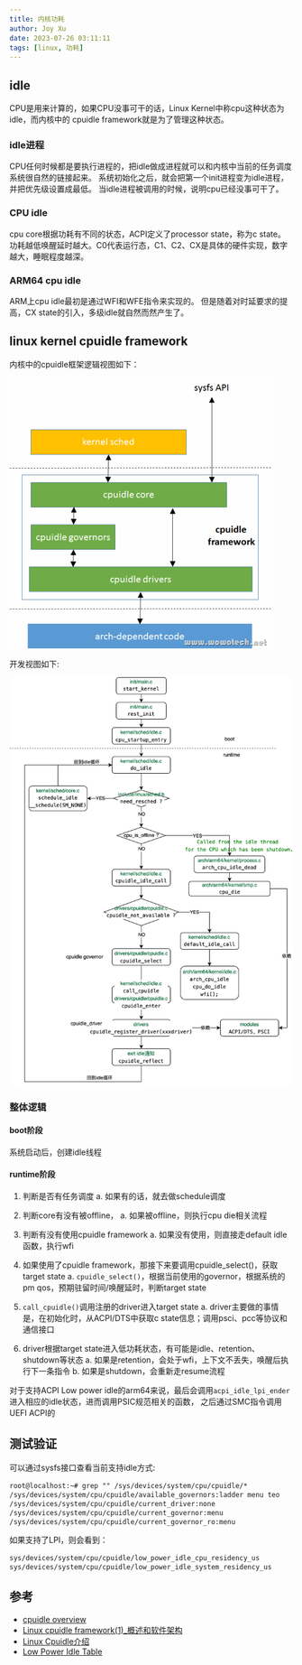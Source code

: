 ```yaml
---
title: 内核功耗
author: Joy Xu
date: 2023-07-26 03:11:11
tags: [linux, 功耗]
---
```


## idle

CPU是用来计算的，如果CPU没事可干的话，Linux Kernel中称cpu这种状态为idle，而内核中的
cpuidle framework就是为了管理这种状态。

### idle进程

CPU任何时候都是要执行进程的，把idle做成进程就可以和内核中当前的任务调度系统很自然的链接起来。
系统初始化之后，就会把第一个init进程变为idle进程，并把优先级设置成最低。
当idle进程被调用的时候，说明cpu已经没事可干了。

### CPU idle

cpu core根据功耗有不同的状态，ACPI定义了processor state，称为c state。
功耗越低唤醒延时越大。C0代表运行态，C1、C2、CX是具体的硬件实现，数字越大，睡眠程度越深。

### ARM64 cpu idle

ARM上cpu idle最初是通过WFI和WFE指令来实现的。
但是随着对时延要求的提高，CX state的引入，多级idle就自然而然产生了。

## linux kernel cpuidle framework

内核中的cpuidle框架逻辑视图如下：

![cpuidle framework](/images/cpuidle_framework.gif)

开发视图如下:

![cpuidle framework](/images/cpuidle_framework_dev.png)

### 整体逻辑

#### boot阶段

系统启动后，创建idle线程

#### runtime阶段

1. 判断是否有任务调度
	a. 如果有的话，就去做schedule调度

2. 判断core有没有被offline，
	a. 如果被offline，则执行cpu die相关流程

3. 判断有没有使用cpuidle framework
	a. 如果没有使用，则直接走default idle函数，执行wfi

4. 如果使用了cpuidle framework，那接下来要调用cpuidle_select()，获取target state
	a. `cpuidle_select()`，根据当前使用的governor，根据系统的pm qos，预期驻留时间/唤醒延时，判断target state

5. `call_cpuidle()`调用注册的driver进入target state
	a. driver主要做的事情是，在初始化时，从ACPI/DTS中获取c state信息；调用psci、pcc等协议和通信接口

6. driver根据target state进入低功耗状态，有可能是idle、retention、shutdown等状态
	a. 如果是retention，会处于wfi，上下文不丢失，唤醒后执行下一条指令
	b. 如果是shutdown，会重新走resume流程

对于支持ACPI Low power idle的arm64来说，最后会调用`acpi_idle_lpi_ender`进入相应的idle状态，进而调用PSIC规范相关的函数，
之后通过SMC指令调用UEFI ACPI的

## 测试验证

可以通过sysfs接口查看当前支持idle方式:

	root@localhost:~# grep "" /sys/devices/system/cpu/cpuidle/*
	/sys/devices/system/cpu/cpuidle/available_governors:ladder menu teo
	/sys/devices/system/cpu/cpuidle/current_driver:none
	/sys/devices/system/cpu/cpuidle/current_governor:menu
	/sys/devices/system/cpu/cpuidle/current_governor_ro:menu

如果支持了LPI，则会看到：

	sys/devices/system/cpu/cpuidle/low_power_idle_cpu_residency_us
	sys/devices/system/cpu/cpuidle/low_power_idle_system_residency_us

## 参考

* [cpuidle overview](https://www.cnblogs.com/lvzh/p/17072062.html)
* [Linux cpuidle framework(1)_概述和软件架构](http://www.wowotech.net/pm_subsystem/cpuidle_overview.html)
* [Linux Cpuidle介绍](https://blog.csdn.net/feelabclihu/article/details/125688355)
* [Low Power Idle Table](https://kernel.org/doc/html/latest/firmware-guide/acpi/lpit.html)
